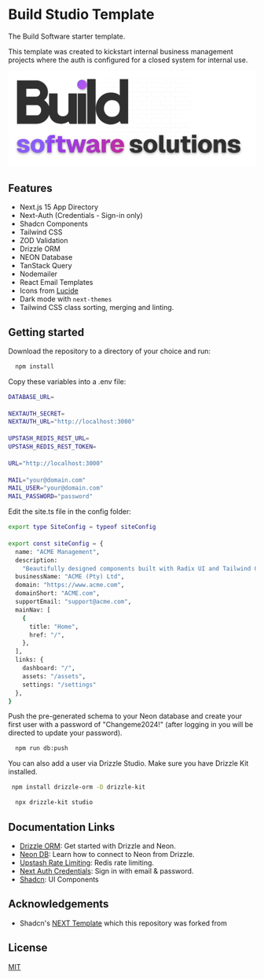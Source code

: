 # Build Studio Template

The Build Software starter template. 

This template was created to kickstart internal business management projects where the auth 
is configured for a closed system for internal use.

![Project Image](https://github.com/DollaHane/Build-Software-NEXTJS-Template-One/blob/main/components/Assets/Thumbnail.png)

## Features

- Next.js 15 App Directory
- Next-Auth (Credentials - Sign-in only)
- Shadcn Components
- Tailwind CSS
- ZOD Validation
- Drizzle ORM
- NEON Database
- TanStack Query
- Nodemailer
- React Email Templates
- Icons from [Lucide](https://lucide.dev)
- Dark mode with `next-themes`
- Tailwind CSS class sorting, merging and linting.


## Getting started

Download the repository to a directory of your choice and run:

```bash
  npm install
```

Copy these variables into a .env file:

```bash
DATABASE_URL=

NEXTAUTH_SECRET=
NEXTAUTH_URL="http://localhost:3000"

UPSTASH_REDIS_REST_URL=
UPSTASH_REDIS_REST_TOKEN=

URL="http://localhost:3000"

MAIL="your@domain.com"
MAIL_USER="your@domain.com"
MAIL_PASSWORD="password"
```

Edit the site.ts file in the config folder:

```bash
export type SiteConfig = typeof siteConfig

export const siteConfig = {
  name: "ACME Management",
  description:
    "Beautifully designed components built with Radix UI and Tailwind CSS.",
  businessName: "ACME (Pty) Ltd",
  domain: "https://www.acme.com",
  domainShort: "ACME.com",
  supportEmail: "support@acme.com",
  mainNav: [
    {
      title: "Home",
      href: "/",
    },
  ],
  links: {
    dashboard: "/",
    assets: "/assets",
    settings: "/settings"
  },
}
```

Push the pre-generated schema to your Neon database and create your first user with a password of "Changeme2024!" (after logging in you will be directed to update your password).

```bash
  npm run db:push
```

You can also add a user via Drizzle Studio. Make sure you have Drizzle Kit installed.

```bash
 npm install drizzle-orm -D drizzle-kit
```

```bash
  npx drizzle-kit studio
```

## Documentation Links

- [Drizzle ORM](https://orm.drizzle.team/docs/get-started/neon-new): Get started with Drizzle and Neon.
- [Neon DB](https://neon.tech/docs/guides/drizzle): Learn how to connect to Neon from Drizzle.
- [Upstash Rate Limiting](https://upstash.com/blog/nextjs-ratelimiting): Redis rate limiting.
- [Next Auth Credentials](https://next-auth.js.org/providers/credentials): Sign in with email & password.
- [Shadcn](https://ui.shadcn.com): UI Components

## Acknowledgements

- Shadcn's [NEXT Template](https://github.com/shadcn/next-template) which this repository was forked from

## License

[MIT](https://choosealicense.com/licenses/mit/)